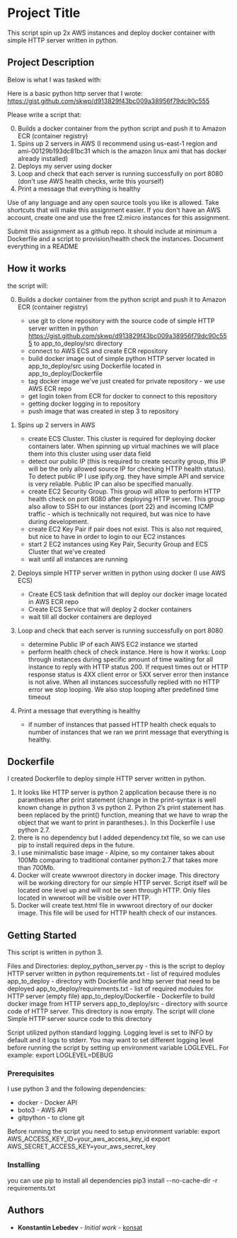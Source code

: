 # Project Title

This script spin up 2x AWS instances and deploy docker container with simple HTTP server written in python.

## Project Description

Below is what I was tasked with:

Here is a basic python http server that I wrote:
https://gist.github.com/skwp/d913829f43bc009a38956f79dc90c555

Please write a script that:

0. Builds a docker container from the python script and push it to Amazon ECR (container registry)
1. Spins up 2 servers in AWS (I recommend using us-east-1 region and ami-00129b193dc81bc31 which is the amazon linux ami that has docker already installed)
2. Deploys my server using docker
3. Loop and check that each server is running successfully on port 8080 (don't use AWS health checks, write this yourself)
4. Print a message that everything is healthy

Use of any language and any open source tools you like is allowed. Take shortcuts that will make this assignment easier. If you don't have an AWS account, create one and use the free t2.micro instances for this assignment.

Submit this assignment as a github repo. It should include at minimum a Dockerfile and a script to provision/health check the instances. Document everything in a README

## How it works

the script will:

0. Builds a docker container from the python script and push it to Amazon ECR (container registry)
    * use git to clone repository with the source code of simple HTTP server written in python https://gist.github.com/skwp/d913829f43bc009a38956f79dc90c555 to app_to_deploy/src directory
    * connect to AWS ECS and create ECR repository
    * build docker image out of simple python HTTP server located in app_to_deploy/src using Dockerfile located in app_to_deploy/Dockerfile
    * tag docker image we've just created for private repository - we use AWS ECR repo
    * get login token from ECR for docker to connect to this repository
    * getting docker logging in to repository
    * push image that was created in step 3 to repository

1. Spins up 2 servers in AWS
    * create ECS Cluster. This cluster is required for deploying docker containers later. When spinning up virtual machines we will place them into this cluster using user data field
    * detect our public IP (this is required to create security group, this IP will be the only allowed source IP for checking HTTP health status). To detect public IP I use ipify.org. they have simple API and service is very reliable. Public IP can also be specified manually.
    * create EC2 Security Group. This group will allow to perform HTTP health check on port 8080 after deploying HTTP server. This group also allow to SSH to our instances (port 22) and incoming ICMP traffic - which is technically not required, but was nice to have during development.
    * create EC2 Key Pair if pair does not exist. This is also not required, but nice to have in order to login to our EC2 instances
    * start 2 EC2 instances using Key Pair, Security Group and ECS Cluster that we've created
    * wait until all instances are running

2. Deploys simple HTTP server written in python using docker (I use AWS ECS)
    * Create ECS task definition that will deploy our docker image located in AWS ECR repo
    * Create ECS Service that will deploy 2 docker containers
    * wait till all docker containers are deployed

3. Loop and check that each server is running successfully on port 8080
    * determine Public IP of each AWS EC2 instance we started
    * perform health check of check instance. Here is how it works: Loop through instances during specific amount of time waiting for all instance to reply with HTTP status 200. If request times out or HTTP response status is 4XX client error or 5XX server error then instance is not alive. When all instances successfully replied with no HTTP error we stop looping. We also stop looping after predefined time timeout

4. Print a message that everything is healthy
    * if number of instances that passed HTTP health check equals to number of instances that we ran we print message that everything is healthy.

## Dockerfile

I created Dockerfile to deploy simple HTTP server written in python.

1. It looks like HTTP server is python 2 application because there is no parantheses after print statement (change in the print-syntax is well known change in python 3 vs python 2. Python 2’s print statement has been replaced by the print() function, meaning that we have to wrap the object that we want to print in parantheses.). In this Dockerfile I use python 2.7.
2. there is no dependency but I added dependency.txt file, so we can use pip to install required deps in the future.
3. I use minimalistic base image - Alpine, so my container takes about 100Mb comparing to traditional container python:2.7 that takes more than 700Mb.
4. Docker will create wwwroot directory in docker image. This directory will be working directory for our simple HTTP server. Script itself will be located one level up and will not be seen through HTTP. Only files located in wwwroot will be visible over HTTP.
5. Docker will create test.html file in wwwroot directory of our docker image. This file will be used for HTTP health check of our instances.

## Getting Started

This script is written in python 3.

Files and Directories:
deploy_python_server.py - this is the script to deploy HTTP server written in python
requirements.txt - list of required modules
app_to_deploy - directory with Dockerfile and http server that need to be deployed
app_to_deploy/requirements.txt - list of required modules for HTTP server (empty file)
app_to_deploy/Dockerfile - Dockerfile to build docker image from HTTP servers
app_to_deploy/src - directory with source code of HTTP server. This directory is now empty. The script will clone Simple HTTP server source code to this directory

Script utilized python standard logging. Logging level is set to INFO by default and it logs to stderr. You may want to set different logging level before running the script by setting up environment variable LOGLEVEL. For example:
export LOGLEVEL=DEBUG

### Prerequisites

I use python 3 and the following dependencies:
  * docker - Docker API
  * boto3 - AWS API
  * gitpython - to clone git

Before running the script you need to setup environment variable:
export AWS_ACCESS_KEY_ID=your_aws_access_key_id
export AWS_SECRET_ACCESS_KEY=your_aws_secret_key

### Installing

you can use pip to install all dependencies
pip3 install --no-cache-dir -r requirements.txt

## Authors

* **Konstantin Lebedev** - *Initial work* - [konsat](https://github.com/konsat)
